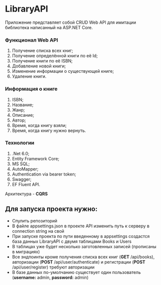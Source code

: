# LibraryAPI

Приложение представляет собой CRUD Web API для имитации библиотека написанный на ASP.NET Core.

### Функционал Web API
1. Получение списка всех книг;
2. Получение определённой книги по её Id;
3. Получение книги по её ISBN;
4. Добавление новой книги;
5. Изменение информации о существующей книге;
6. Удаление книги.

### Информация о книге
1. ISBN;
2. Название;
3. Жанр;
4. Описание;
5. Автор;
6. Время, когда книгу взяли;
7. Время, когда книгу нужно вернуть.

### Технологии
1. .Net 6.0;
2. Entity Framework Core;
3. MS SQL;
4. AutoMapper;
5. Authentication via bearer token;
6. Swagger;
7. EF Fluent API.

Архитектура - __CQRS__

## Для запуска проекта нужно:
* Спулить репозиторий
* В файле appsettings.json в проекте API изменить путь к серверу в connection string на свой
* При запуске проекта по пути введенному в appsettings создастся база данных LibraryAPI с двумя таблицами Books и Users
* В таблицах уже будет несколько заготовленных записей (прописаны в миграциях)
* Все эндпоинты кроме получения списка всех книг (__GET__ /api/books), авторизации (__POST__ /api/user/authenticate) и регистрации (__POST__ /api/user/register) требуют авторизации
* В базе данных по-умолчанию существует один пользователь (__username:__ admin, __password:__ admin)
